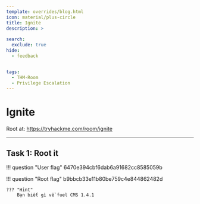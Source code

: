 ```yaml
---
template: overrides/blog.html
icon: material/plus-circle
title: Ignite
description: >
  
search:
  exclude: true
hide:
  - feedback


tags:
  - THM-Room
  - Privilege Escalation
---
```


# __Ignite__

Root at: https://tryhackme.com/room/ignite

--- 

## __Task 1: Root it__

!!! question "User flag"
    6470e394cbf6dab6a91682cc8585059b

!!! question "Root flag"
    b9bbcb33e11b80be759c4e844862482d

    ??? "Hint"
        Bạn biết gì về fuel CMS 1.4.1